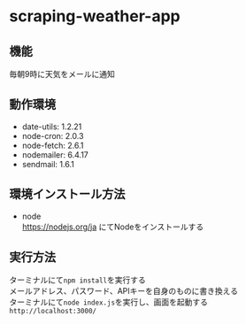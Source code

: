 # scraping-weather-app

## 機能 
毎朝9時に天気をメールに通知  

## 動作環境  
- date-utils: 1.2.21  
- node-cron: 2.0.3  
- node-fetch: 2.6.1  
- nodemailer: 6.4.17  
- sendmail: 1.6.1  

## 環境インストール方法  
- node  
https://nodejs.org/ja にてNodeをインストールする  

## 実行方法  
ターミナルにて`npm install`を実行する    
メールアドレス、パスワード、APIキーを自身のものに書き換える  
ターミナルにて`node index.js`を実行し、画面を起動する `http://localhost:3000/`

